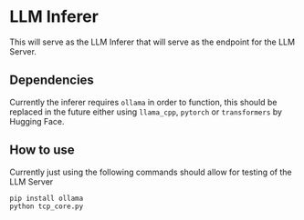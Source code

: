 # LLM Inferer
This will serve as the LLM Inferer that will serve as the endpoint for the LLM Server.

## Dependencies
Currently the inferer requires `ollama` in order to function, this should be replaced in the future either using `llama_cpp`, `pytorch` or `transformers` by Hugging Face.

## How to use
Currently just using the following commands should allow for testing of the LLM Server
```python
pip install ollama
python tcp_core.py
```
